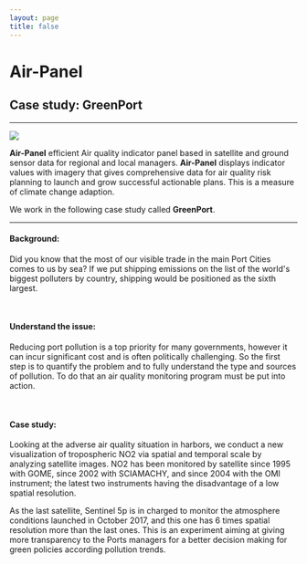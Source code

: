 ```yaml
---
layout: page
title: false
---
```

# Air-Panel
## Case study: GreenPort
----

![](https://56eo.github.io/assets/images/GIF_APP_PORTS.gif)


**Air-Panel** efficient Air quality indicator panel based in satellite and ground sensor data for regional and local managers. **Air-Panel** displays indicator values with imagery that gives comprehensive data for air quality risk planning to launch and grow successful actionable plans. This is a measure of climate change adaption.

We work in the following case study called **GreenPort**.

-------

#### Background:

Did you know that the most of our visible trade in the main Port Cities comes to us by sea? If we put shipping emissions on the list of the world's biggest polluters by country, shipping would be positioned as the sixth largest.

<br/>

#### Understand the issue:
Reducing port pollution is a top priority for many governments, however it can incur significant cost and is often politically challenging. So the first step is to quantify the problem and to fully understand the type and sources of pollution. To do that an air quality monitoring program must be put into action.

<br/>

#### Case study:
Looking at the adverse air quality situation in harbors, we conduct a new visualization of tropospheric NO2 via spatial and temporal scale by analyzing satellite images.
NO2 has been monitored by satellite since 1995 with GOME, since 2002 with SCIAMACHY, and since 2004 with the OMI instrument; the latest two instruments having the disadvantage of a low spatial resolution.

As the last satellite, Sentinel 5p is in charged to monitor the atmosphere conditions launched in October 2017, and this one has 6 times spatial resolution more than the last ones.
This is an experiment aiming at giving more transparency to the Ports managers for a better decision making for green policies according pollution trends.
